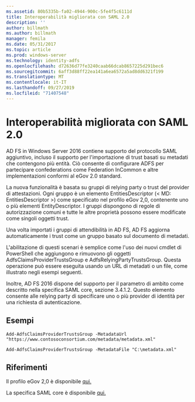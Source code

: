 ```yaml
---
ms.assetid: 80b5335b-fa02-4944-900c-5fe4f5c6111d
title: Interoperabilità migliorata con SAML 2.0
description: ''
author: billmath
ms.author: billmath
manager: femila
ms.date: 05/31/2017
ms.topic: article
ms.prod: windows-server
ms.technology: identity-adfs
ms.openlocfilehash: d72636d77fe3240caab66dcab8657225d291bec6
ms.sourcegitcommit: 6aff3d88ff22ea141a6ea6572a5ad8dd6321f199
ms.translationtype: MT
ms.contentlocale: it-IT
ms.lasthandoff: 09/27/2019
ms.locfileid: "71407548"
---
```

# <a name="improved-interoperability-with-saml-20"></a>Interoperabilità migliorata con SAML 2.0



  
AD FS in Windows Server 2016 contiene supporto del protocollo SAML aggiuntivo, incluso il supporto per l'importazione di trust basati su metadati che contengono più entità.  Ciò consente di configurare ADFS per partecipare confederations come Federation InCommon e altre implementazioni conformi al eGov 2.0 standard.   
  
La nuova funzionalità è basata su gruppi di relying party o trust del provider di attestazioni. Ogni gruppo è un elemento EntitiesDescriptor (< MD: EntitiesDescriptor >) come specificato nel profilo eGov 2,0, contenente uno o più elementi EntityDescriptor.  I gruppi dispongono di regole di autorizzazione comuni e tutte le altre proprietà possono essere modificate come singoli oggetti trust.  
  
Una volta importati i gruppi di attendibilità in AD FS, AD FS aggiorna automaticamente i trust come un gruppo basato sul documento di metadati.  
  
L'abilitazione di questi scenari è semplice come l'uso dei nuovi cmdlet di PowerShell che aggiungono e rimuovono gli oggetti AdfsClaimsProviderTrustsGroup e AdfsRelyingPartyTrustsGroup. Questa operazione può essere eseguita usando un URL di metadati o un file, come illustrato negli esempi seguenti.  
  
Inoltre, AD FS 2016 dispone del supporto per il parametro di ambito come descritto nella specifica SAML core, sezione 3.4.1.2. Questo elemento consente alle relying party di specificare uno o più provider di identità per una richiesta di autenticazione.  
  
## <a name="examples"></a>Esempi  
  
```  
Add-AdfsClaimsProviderTrustsGroup -MetadataUrl "https://www.contosoconsortium.com/metadata/metadata.xml"   
```  
  
  
  
```  
Add-AdfsClaimsProviderTrustsGroup -MetadataFile "C:\metadata.xml"   
```  
  
## <a name="references"></a>Riferimenti  
  
Il profilo eGov 2,0 è disponibile [qui.](https://kantarainitiative.org/confluence/download/attachments/60817482/kantara-report-egov-saml2-profile-2.0.pdf?version=1&modificationDate=1345580916000&api=v2)  
  
La specifica SAML core è disponibile [qui.](https://docs.oasis-open.org/security/saml/v2.0/saml-core-2.0-os.pdf)   


